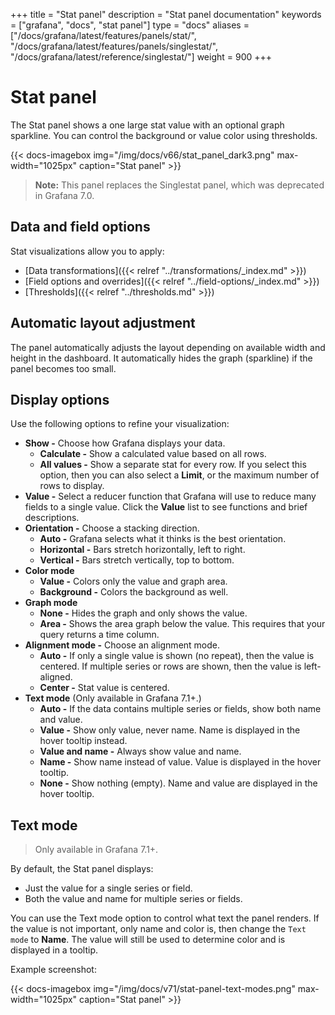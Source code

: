 +++
title = "Stat panel"
description = "Stat panel documentation"
keywords = ["grafana", "docs", "stat panel"]
type = "docs"
aliases = ["/docs/grafana/latest/features/panels/stat/", "/docs/grafana/latest/features/panels/singlestat/", "/docs/grafana/latest/reference/singlestat/"]
weight = 900
+++

# Stat panel

The Stat panel shows a one large stat value with an optional graph sparkline. You can control the background or value color using thresholds.

{{< docs-imagebox img="/img/docs/v66/stat_panel_dark3.png" max-width="1025px" caption="Stat panel" >}}

> **Note:** This panel replaces the Singlestat panel, which was deprecated in Grafana 7.0.

## Data and field options

Stat visualizations allow you to apply:

- [Data transformations]({{< relref "../transformations/_index.md" >}})
- [Field options and overrides]({{< relref "../field-options/_index.md" >}})
- [Thresholds]({{< relref "../thresholds.md" >}})

## Automatic layout adjustment

The panel automatically adjusts the layout depending on available width and height in the dashboard. It automatically hides the graph (sparkline) if the panel becomes too small.

## Display options

Use the following options to refine your visualization:

- **Show -** Choose how Grafana displays your data.
  - **Calculate -** Show a calculated value based on all rows.
  - **All values -** Show a separate stat for every row. If you select this option, then you can also select a **Limit**, or the maximum number of rows to display.
- **Value -** Select a reducer function that Grafana will use to reduce many fields to a single value. Click the **Value** list to see functions and brief descriptions.
- **Orientation -** Choose a stacking direction.
  - **Auto -** Grafana selects what it thinks is the best orientation.
  - **Horizontal -** Bars stretch horizontally, left to right.
  - **Vertical -** Bars stretch vertically, top to bottom.
- **Color mode**
  - **Value -** Colors only the value and graph area.
  - **Background -** Colors the background as well.
- **Graph mode**
  - **None -** Hides the graph and only shows the value.
  - **Area -** Shows the area graph below the value. This requires that your query returns a time column.
- **Alignment mode -** Choose an alignment mode.
  - **Auto -** If only a single value is shown (no repeat), then the value is centered. If multiple series or rows are shown, then the value is left-aligned.
  - **Center -** Stat value is centered.
- **Text mode** (Only available in Grafana 7.1+.)
  - **Auto -** If the data contains multiple series or fields, show both name and value.
  - **Value -** Show only value, never name. Name is displayed in the hover tooltip instead.
  - **Value and name -** Always show value and name.
  - **Name -** Show name instead of value. Value is displayed in the hover tooltip.
  - **None -** Show nothing (empty). Name and value are displayed in the hover tooltip.

## Text mode

> Only available in Grafana 7.1+.

By default, the Stat panel displays:

- Just the value for a single series or field.
- Both the value and name for multiple series or fields.

You can use the Text mode option to control what text the panel renders. If the value is not important, only name and color is, then change the `Text mode` to **Name**. The value will still be used to determine color and is displayed in a tooltip.

Example screenshot:

{{< docs-imagebox img="/img/docs/v71/stat-panel-text-modes.png" max-width="1025px" caption="Stat panel" >}}

